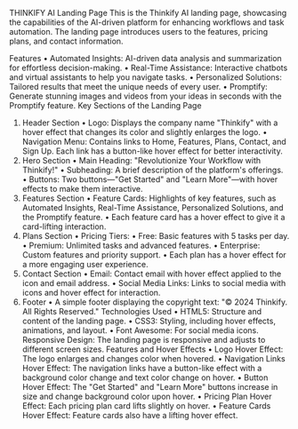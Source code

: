 THINKIFY AI Landing Page
This is the Thinkify AI landing page, showcasing the capabilities of the AI-driven platform for enhancing workflows and task automation. The landing page introduces users to the features, pricing plans, and contact information.

Features
•	Automated Insights: AI-driven data analysis and summarization for effortless decision-making.
•	Real-Time Assistance: Interactive chatbots and virtual assistants to help you navigate tasks.
•	Personalized Solutions: Tailored results that meet the unique needs of every user.
•	Promptify: Generate stunning images and videos from your ideas in seconds with the Promptify feature.
Key Sections of the Landing Page
1. Header Section
•	Logo: Displays the company name "Thinkify" with a hover effect that changes its color and slightly enlarges the logo.
•	Navigation Menu: Contains links to Home, Features, Plans, Contact, and Sign Up. Each link has a button-like hover effect for better interactivity.
2. Hero Section
•	Main Heading: "Revolutionize Your Workflow with Thinkify!"
•	Subheading: A brief description of the platform's offerings.
•	Buttons: Two buttons—"Get Started" and "Learn More"—with hover effects to make them interactive.
3. Features Section
•	Feature Cards: Highlights of key features, such as Automated Insights, Real-Time Assistance, Personalized Solutions, and the Promptify feature.
•	Each feature card has a hover effect to give it a card-lifting interaction.
4. Plans Section
•	Pricing Tiers:
•	Free: Basic features with 5 tasks per day.
•	Premium: Unlimited tasks and advanced features.
•	Enterprise: Custom features and priority support.
•	Each plan has a hover effect for a more engaging user experience.
5. Contact Section
•	Email: Contact email with hover effect applied to the icon and email address.
•	Social Media Links: Links to social media with icons and hover effect for interaction.
6. Footer
•	A simple footer displaying the copyright text: "© 2024 Thinkify. All Rights Reserved."
Technologies Used
•	HTML5: Structure and content of the landing page.
•	CSS3: Styling, including hover effects, animations, and layout.
•	Font Awesome: For social media icons.
Responsive Design: The landing page is responsive and adjusts to different screen sizes.
Features and Hover Effects
•	Logo Hover Effect: The logo enlarges and changes color when hovered.
•	Navigation Links Hover Effect: The navigation links have a button-like effect with a background color change and text color change on hover.
•	Button Hover Effect: The "Get Started" and "Learn More" buttons increase in size and change background color upon hover.
•	Pricing Plan Hover Effect: Each pricing plan card lifts slightly on hover.
•	Feature Cards Hover Effect: Feature cards also have a lifting hover effect.
